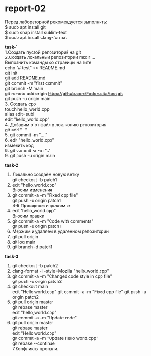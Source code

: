 # report-02
Перед лабораторной рекомендуется выполнить:  
$ sudo apt install git  
$ sudo snap install sublim-text  
$ sudo apt install clang-format 

**task-1**  
1.Создать пустой репозиторий на git  
2.Создать локальный репозиторий mkdir ...  
 Выполнить команды со страницы на гите  
 echo "# test" >> README.md  
 git init  
 git add README.md  
 git commit -m "first commit"  
 git branch -M main  
 git remote add origin https://github.com/Fedorusita/test.git  
 git push -u origin main  
3. Создать cpp  
   touch hello_world.cpp  
   alias edit=subl  
   edit "hello_world.cpp"   
4. Добавим этот файл в лок. копию репозитория  
   git add "..."  
5. git commit -m "...."  
6. edit "hello_world.cpp"   
   изменить код  
8. git commit -a -m ".."  
9. git push -u origin main  


**task-2**
1. Локально создаём новую ветку   
    git checkout -b patch1  
2. edit "hello_world.cpp"  
   Вносим изменения     
3.  git commit -a -m "Fixed cpp file"  
    git push -u origin patch1  
4-5 Проверяем и делаем pr  
6. edit 'hello_world.cpp"  
   Вносим правки  
7.  git commit -a -m "Code with comments"     
    git push -u origin patch1   
8. Мержим и удаляем в удаленном репозитории  
9. git pull origin  
10. git log main   
11. git branch -d patch1  


**task-3**  
1. git checkout -b patch2   
2. clang-format -i -style=Mozilla "hello_world.cpp"  
3. git commit -a -m "Changed code style in cpp file"  
   git push -u origin patch2  
4. git checkout main    
   edit "Hello world.cpp" 
   git commit -a -m "Fixed cpp file"
   git push -u origin patch2  
5. git pull origin master  
   git rebase master  
   edit "hello_world.cpp"  
   git commit -a -m "Update code"  
6. git pull origin master  
   git rebase master  
   edit "Hello world.cpp"  
   git commit -a -m "Update Hello world.cpp"  
   git rebase --continue  
 7.Конфликты пропали.    



